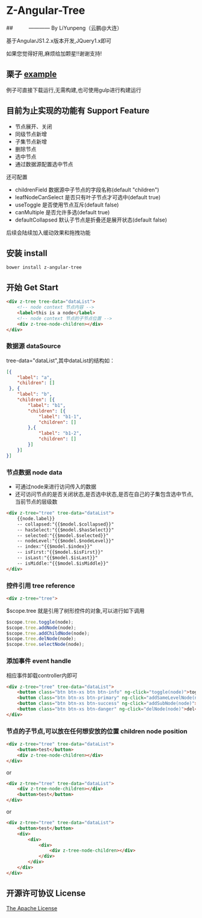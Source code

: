 # Z-Angular-Tree
##　　　———— By LiYunpeng（云鹏@大连）

基于AngularJS1.2.x版本开发,JQuery1.x即可

如果您觉得好用,麻烦给加颗星!!谢谢支持!


## 栗子 [example](http://pop-lee.github.io/z-angular-tree/example/index.html)
例子可直接下载运行,无需构建,也可使用gulp进行构建运行


## 目前为止实现的功能有 Support Feature
* 节点展开、关闭
* 同级节点新增
* 子集节点新增
* 删除节点
* 选中节点
* 通过数据源配置选中节点

还可配置
* childrenField 数据源中子节点的字段名称(default "children")
* leafNodeCanSelect 是否只有叶子节点才可选中(default true)
* useToggle 是否使用节点互斥(default false)
* canMultiple 是否允许多选(default true)
* defaultCollapsed 默认子节点是折叠还是展开状态(default false)

后续会陆续加入缓动效果和拖拽功能

## 安装 install
```
bower install z-angular-tree
```

## 开始 Get Start

```html
<div z-tree tree-data="dataList">
    <!-- node context 节点内容 -->
    <label>this is a node</label>
    <!-- node context 节点的子节点位置 -->
    <div z-tree-node-children></div>
</div>
```


### 数据源 dataSource
tree-data="dataList",其中dataList的结构如：
```json
[{
    "label": "a",
    "children": []
 }, {
    "label": "b",
    "children": [{
        "label": "b1",
        "children": [{
            "label": "b1-1",
            "children": []
        },{
            "label": "b1-2",
            "children": []
        }]
    }]
}]
```

### 节点数据 node data
* 可通过node来进行访问传入的数据
* 还可访问节点的是否关闭状态,是否选中状态,是否在自己的子集包含选中节点,当前节点的层级数
```html
<div z-tree="tree" tree-data="dataList">
    {{node.label}}
    -- collapsed:"{{$model.$collapsed}}"
    -- hasSelect:"{{$model.$hasSelect}}"
    -- selected:"{{$model.$selected}}"
    -- nodeLevel:"{{$model.$nodeLevel}}"
    -- index:"{{$model.$index}}"
    -- isFirst:"{{$model.$isFirst}}"
    -- isLast:"{{$model.$isLast}}"
    -- isMiddle:"{{$model.$isMiddle}}"
</div>
```

### 控件引用 tree reference
```html
<div z-tree="tree">
```
$scope.tree 就是引用了树形控件的对象,可以进行如下调用
```javascript
$scope.tree.toggle(node);
$scope.tree.addNode(node);
$scope.tree.addChildNode(node);
$scope.tree.delNode(node);
$scope.tree.selectNode(node);
```


### 添加事件 event handle
相应事件卸载controller内即可
```html
<div z-tree="tree" tree-data="dataList">
    <button class="btn btn-xs btn btn-info" ng-click="toggle(node)">toggle</button>
    <button class="btn btn-xs btn-primary" ng-click="addSameLevelNode(node)">add</button>
    <button class="btn btn-xs btn-success" ng-click="addSubNode(node)">add sub</button>
    <button class="btn btn-xs btn-danger" ng-click="delNode(node)">del</button>
</div>
```

### 节点的子节点,可以放在任何想安放的位置 children node position
```html
<div z-tree="tree" tree-data="dataList">
    <button>test</button>
    <div z-tree-node-children></div>
</div>
```
or
```html
<div z-tree="tree" tree-data="dataList">
    <div z-tree-node-children></div>
    <button>test</button>
</div>
```
or
```html
<div z-tree="tree" tree-data="dataList">
    <button>test</button>
    <div>
        <div>
            <div>
                <div z-tree-node-children></div>
            </div>
        </div>
    </div>
</div>
```

## 开源许可协议 License
[The Apache License](https://github.com/pop-lee/z-angular-tree/blob/master/LICENSE)